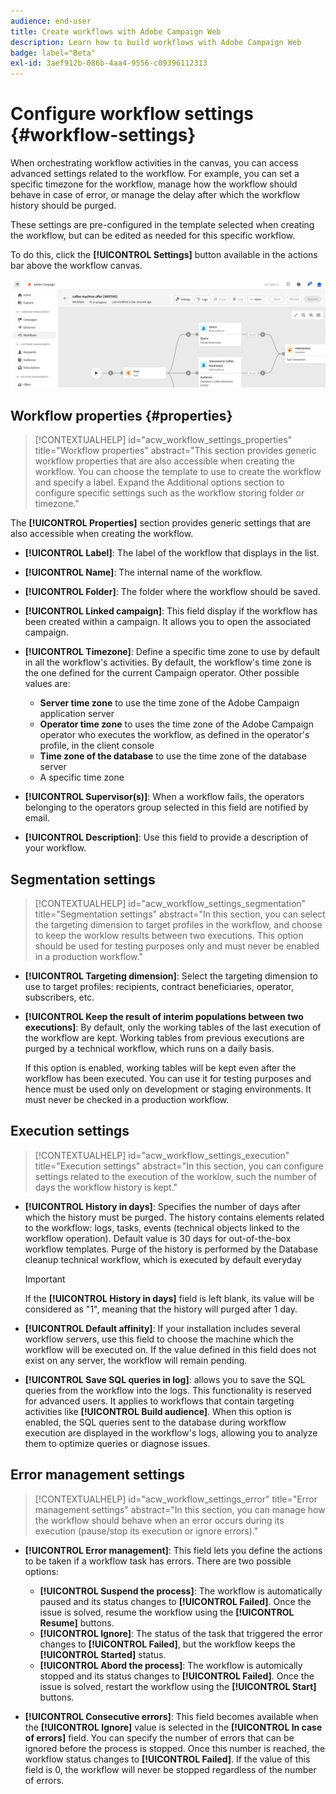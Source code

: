 ```yaml
---
audience: end-user
title: Create workflows with Adobe Campaign Web
description: Learn how to build workflows with Adobe Campaign Web
badge: label="Beta"
exl-id: 3aef912b-086b-4aa4-9556-c09396112313
---
```

# Configure workflow settings {#workflow-settings}

When orchestrating workflow activities in the canvas, you can access advanced settings related to the workflow. For example, you can set a specific timezone for the workflow, manage how the workflow should behave in case of error, or manage the delay after which the workflow history should be purged.

These settings are pre-configured in the template selected when creating the workflow, but can be edited as needed for this specific workflow.

To do this, click the **[!UICONTROL Settings]** button available in the actions bar above the workflow canvas.

![](assets/workflow-settings.png)

## Workflow properties {#properties}

>[!CONTEXTUALHELP]
>id="acw_workflow_settings_properties"
>title="Workflow properties"
>abstract="This section provides generic workflow properties that are also accessible when creating the workflow. You can choose the template to use to create the workflow and specify a label. Expand the Additional options section to configure specific settings such as the workflow storing folder or timezone."

The **[!UICONTROL Properties]** section provides generic settings that are also accessible when creating the workflow.

* **[!UICONTROL Label]**: The label of the workflow that displays in the list.
* **[!UICONTROL Name]**: The internal name of the workflow.
* **[!UICONTROL Folder]**: The folder where the workflow should be saved.
* **[!UICONTROL Linked campaign]**: This field display if the workflow has been created within a campaign. It allows you to open the associated campaign.
* **[!UICONTROL Timezone]**: Define a specific time zone to use by default in all the workflow's activities. By default, the workflow's time zone is the one defined for the current Campaign operator. 
    Other possible values are:
    * **Server time zone** to use the time zone of the Adobe Campaign application server
    * **Operator time zone** to uses the time zone of the Adobe Campaign operator who executes the workflow, as defined in the operator's profile, in the client console
    * **Time zone of the database** to use the time zone of the database server
    * A specific time zone

* **[!UICONTROL Supervisor(s)]**: When a workflow fails, the operators belonging to the operators group selected in this field are notified by email.
* **[!UICONTROL Description]**: Use this field to provide a description of your workflow.

## Segmentation settings

>[!CONTEXTUALHELP]
>id="acw_workflow_settings_segmentation"
>title="Segmentation settings"
>abstract="In this section, you can select the targeting dimension to target profiles in the workflow, and choose to keep the worklow results between two executions. This option should be used for testing purposes only and must never be enabled in a production workflow."

* **[!UICONTROL Targeting dimension]**: Select the targeting dimension to use to target profiles: recipients, contract beneficiaries, operator, subscribers, etc.
* **[!UICONTROL Keep the result of interim populations between two executions]**: By default, only the working tables of the last execution of the workflow are kept. Working tables from previous executions are purged by a technical workflow, which runs on a daily basis.

    If this option is enabled, working tables will be kept even after the workflow has been executed. You can use it for testing purposes and hence must be used only on development or staging environments. It must never be checked in a production workflow.

## Execution settings

>[!CONTEXTUALHELP]
>id="acw_workflow_settings_execution"
>title="Execution settings"
>abstract="In this section, you can configure settings related to the execution of the worklow, such the number of days the workflow history is kept."

* **[!UICONTROL History in days]**: Specifies the number of days after which the history must be purged. The history contains elements related to the workflow: logs, tasks, events (technical objects linked to the workflow operation). Default value is 30 days for out-of-the-box workflow templates. Purge of the history is performed by the Database cleanup technical workflow, which is executed by default everyday

    >[!IMPORTANT]
    >
    >If the **[!UICONTROL History in days]** field is left blank, its value will be considered as "1", meaning that the history will purged after 1 day.

* **[!UICONTROL Default affinity]**: If your installation includes several workflow servers, use this field to choose the machine which the workflow will be executed on. If the value defined in this field does not exist on any server, the workflow will remain pending.
    
* **[!UICONTROL Save SQL queries in log]**: allows you to save the SQL queries from the workflow into the logs. This functionality is reserved for advanced users. It applies to workflows that contain targeting activities like **[!UICONTROL Build audience]**. When this option is enabled, the SQL queries sent to the database during workflow execution are displayed in the workflow's logs, allowing you to analyze them to optimize queries or diagnose issues.

## Error management settings

>[!CONTEXTUALHELP]
>id="acw_workflow_settings_error"
>title="Error management settings"
>abstract="In this section, you can manage how the workflow should behave when an error occurs during its execution (pause/stop its execution or ignore errors)."

* **[!UICONTROL Error management]**: This field lets you define the actions to be taken if a workflow task has errors. There are two possible options:
    
    * **[!UICONTROL Suspend the process]**: The workflow is automatically paused and its status changes to **[!UICONTROL Failed]**. Once the issue is solved, resume the workflow using the **[!UICONTROL Resume]** buttons.
    * **[!UICONTROL Ignore]**: The status of the task that triggered the error changes to **[!UICONTROL Failed]**, but the workflow keeps the **[!UICONTROL Started]** status. <!-- TO ADD ONCE SCHEUDLER IS AVAILABLE This configuration is relevant for recurring tasks: if the branch includes a scheduler, it will start normally next time the workflow is executed.-->
    * **[!UICONTROL Abord the process]**: The workflow is automically stopped and its status changes to **[!UICONTROL Failed]**. Once the issue is solved, restart the workflow using the **[!UICONTROL Start]** buttons.

* **[!UICONTROL Consecutive errors]**: This field becomes available when the **[!UICONTROL Ignore]** value is selected in the **[!UICONTROL In case of errors]** field. You can specify the number of errors that can be ignored before the process is stopped. Once this number is reached, the workflow status changes to **[!UICONTROL Failed]**. If the value of this field is 0, the workflow will never be stopped regardless of the number of errors.
